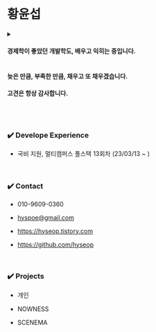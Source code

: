 # 황윤섭
<details>
<summary>

  #### 경제학이 좋았던 개발학도, 배우고 익히는 중입니다.</br>
</summary>
  
  > 세종대학교 경제통상학과 (2015/03 ~ 2019/02) </br>
  > SGI서울보증보험 인턴 (2017/12 ~ 2018/06) </br>
  > 금융권 취업 준비기 (2019/03 ~ 2022/12) </br>
</details>

#### 늦은 만큼, 부족한 만큼, 채우고 또 채우겠습니다. </br>
#### 고견은 항상 감사합니다.
</br>

</br>

### ✔️ Develope Experience

- 국비 지원, 멀티캠퍼스 풀스택 13회차 (23/03/13 ~ )


</br>

### ✔️ Contact

- 010-9609-0360
  
- hyspoe@gmail.com

- https://hyseop.tistory.com

- https://github.com/hyseop

  
</br>

### ✔️ Projects
- 개인

- NOWNESS

- SCENEMA

